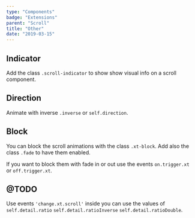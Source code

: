 ```yaml
---
type: "Components"
badge: "Extensions"
parent: "Scroll"
title: "Other"
date: "2019-03-15"
---
```


## Indicator

Add the class `.scroll-indicator` to show show visual info on a scroll component.

<demo>
  <div class="gatsby_demo_item" data-iframe="iframe/components/scroll/indicator">
  </div>
</demo>

## Direction

Animate with inverse `.inverse` or `self.direction`.

<demo>
  <div class="gatsby_demo_item" data-iframe="iframe/components/scroll/direction">
  </div>
</demo>

## Block

You can block the scroll animations with the class `.xt-block`. Add also the class `.fade` to have them enabled.

If you want to block them with fade in or out use the events `on.trigger.xt` or `off.trigger.xt`. 

<demo>
  <div class="gatsby_demo_item" data-iframe="iframe/components/scroll/block">
  </div>
</demo>

## @TODO

Use events `'change.xt.scroll'` inside you can use the values of `self.detail.ratio` `self.detail.ratioInverse` `self.detail.ratioDouble`.

<demo>
  <div class="gatsby_demo_item" data-iframe="iframe/components/scroll/parallax">
  </div>
</demo>
